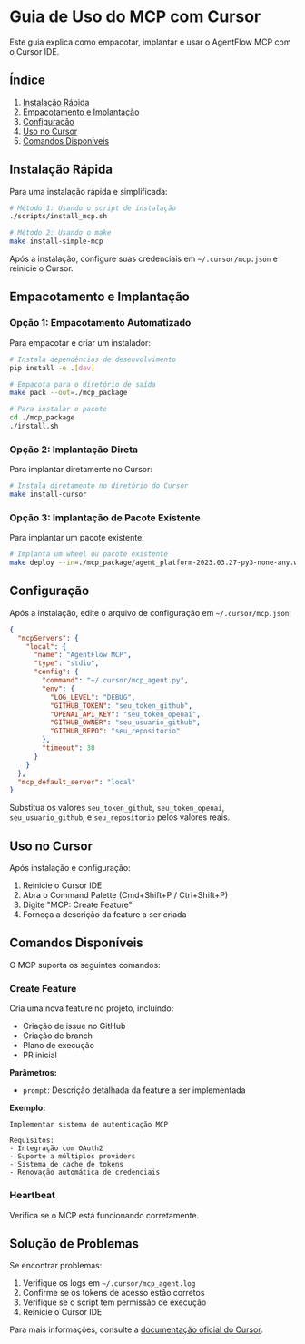 # Guia de Uso do MCP com Cursor

Este guia explica como empacotar, implantar e usar o AgentFlow MCP com o Cursor IDE.

## Índice
1. [Instalação Rápida](#instalação-rápida)
2. [Empacotamento e Implantação](#empacotamento-e-implantação)
3. [Configuração](#configuração)
4. [Uso no Cursor](#uso-no-cursor)
5. [Comandos Disponíveis](#comandos-disponíveis)

## Instalação Rápida

Para uma instalação rápida e simplificada:

```bash
# Método 1: Usando o script de instalação
./scripts/install_mcp.sh

# Método 2: Usando o make
make install-simple-mcp
```

Após a instalação, configure suas credenciais em `~/.cursor/mcp.json` e reinicie o Cursor.

## Empacotamento e Implantação

### Opção 1: Empacotamento Automatizado

Para empacotar e criar um instalador:

```bash
# Instala dependências de desenvolvimento
pip install -e .[dev]

# Empacota para o diretório de saída
make pack --out=./mcp_package

# Para instalar o pacote
cd ./mcp_package
./install.sh
```

### Opção 2: Implantação Direta

Para implantar diretamente no Cursor:

```bash
# Instala diretamente no diretório do Cursor
make install-cursor
```

### Opção 3: Implantação de Pacote Existente

Para implantar um pacote existente:

```bash
# Implanta um wheel ou pacote existente
make deploy --in=./mcp_package/agent_platform-2023.03.27-py3-none-any.whl --out=$HOME/.cursor/mcp/agent_platform
```

## Configuração

Após a instalação, edite o arquivo de configuração em `~/.cursor/mcp.json`:

```json
{
  "mcpServers": {
    "local": {
      "name": "AgentFlow MCP",
      "type": "stdio",
      "config": {
        "command": "~/.cursor/mcp_agent.py",
        "env": {
          "LOG_LEVEL": "DEBUG",
          "GITHUB_TOKEN": "seu_token_github",
          "OPENAI_API_KEY": "seu_token_openai",
          "GITHUB_OWNER": "seu_usuario_github",
          "GITHUB_REPO": "seu_repositorio"
        },
        "timeout": 30
      }
    }
  },
  "mcp_default_server": "local"
}
```

Substitua os valores `seu_token_github`, `seu_token_openai`, `seu_usuario_github`, e `seu_repositorio` pelos valores reais.

## Uso no Cursor

Após instalação e configuração:

1. Reinicie o Cursor IDE
2. Abra o Command Palette (Cmd+Shift+P / Ctrl+Shift+P)
3. Digite "MCP: Create Feature"
4. Forneça a descrição da feature a ser criada

## Comandos Disponíveis

O MCP suporta os seguintes comandos:

### Create Feature

Cria uma nova feature no projeto, incluindo:

- Criação de issue no GitHub
- Criação de branch
- Plano de execução
- PR inicial

**Parâmetros:**
- `prompt`: Descrição detalhada da feature a ser implementada

**Exemplo:**
```
Implementar sistema de autenticação MCP

Requisitos:
- Integração com OAuth2
- Suporte a múltiplos providers
- Sistema de cache de tokens
- Renovação automática de credenciais
```

### Heartbeat

Verifica se o MCP está funcionando corretamente.

## Solução de Problemas

Se encontrar problemas:

1. Verifique os logs em `~/.cursor/mcp_agent.log`
2. Confirme se os tokens de acesso estão corretos
3. Verifique se o script tem permissão de execução
4. Reinicie o Cursor IDE

Para mais informações, consulte a [documentação oficial do Cursor](https://cursor.sh/docs/plugins/mcp). 